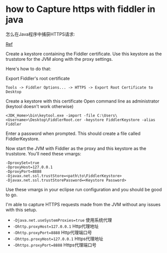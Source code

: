 # how to Capture https with fiddler in java

怎么在Java程序中捕获HTTPS请求: 

[Ref](https://stackoverflow.com/questions/8549749/how-to-capture-https-with-fiddler-in-java)

Create a keystore containing the Fiddler certificate. Use this keystore as the truststore for the JVM along with the proxy settings.

Here's how to do that:

Export Fiddler's root certificate

	Tools -> Fiddler Options... -> HTTPS -> Export Root Certificate to Desktop

Create a keystore with this certificate
Open command line as administrator (keytool doesn't work otherwise)

	<JDK_Home>\bin\keytool.exe -import -file C:\Users\<Username>\Desktop\FiddlerRoot.cer -keystore FiddlerKeystore -alias Fiddler

Enter a password when prompted. This should create a file called FiddlerKeystore.

Now start the JVM with Fiddler as the proxy and this keystore as the truststore. You'll need these vmargs:

```
-DproxySet=true
-DproxyHost=127.0.0.1
-DproxyPort=8888
-Djavax.net.ssl.trustStore=<path\to\FiddlerKeystore>
-Djavax.net.ssl.trustStorePassword=<Keystore Password>
```

Use these vmargs in your eclipse run configuration and you should be good to go.

I'm able to capture HTTPS requests made from the JVM without any issues with this setup.


* `-Djava.net.useSystemProxies=true` 使用系统代理
* `-Dhttp.proxyHost=127.0.0.1` Http代理地址
* `-Dhttp.proxyPort=8888` Http代理端口号
* `-Dhttps.proxyHost=127.0.0.1` Https代理地址
* `-Dhttps.proxyPort=8888` Https代理端口号